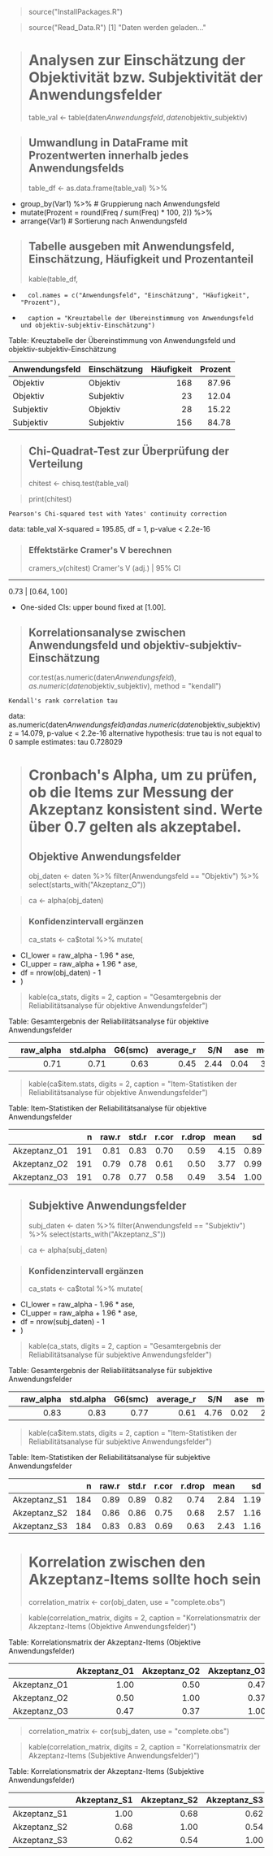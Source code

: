 
> source("InstallPackages.R")

> source("Read_Data.R")
[1] "Daten werden geladen..."

> # Analysen zur Einschätzung der Objektivität bzw. Subjektivität der Anwendungsfelder
> table_val <- table(daten$Anwendungsfeld, daten$objektiv_subjektiv)

> ## Umwandlung in DataFrame mit Prozentwerten innerhalb jedes Anwendungsfelds
> table_df <- as.data.frame(table_val) %>%
+   group_by(Var1) %>%  # Gruppierung nach Anwendungsfeld
+   mutate(Prozent = round(Freq / sum(Freq) * 100, 2)) %>%
+   arrange(Var1)  # Sortierung nach Anwendungsfeld

> ## Tabelle ausgeben mit Anwendungsfeld, Einschätzung, Häufigkeit und Prozentanteil
> kable(table_df, 
+       col.names = c("Anwendungsfeld", "Einschätzung", "Häufigkeit", "Prozent"),
+       caption = "Kreuztabelle der Übereinstimmung von Anwendungsfeld und objektiv-subjektiv-Einschätzung")


Table: Kreuztabelle der Übereinstimmung von Anwendungsfeld und objektiv-subjektiv-Einschätzung

|Anwendungsfeld |Einschätzung | Häufigkeit| Prozent|
|:--------------|:------------|----------:|-------:|
|Objektiv       |Objektiv     |        168|   87.96|
|Objektiv       |Subjektiv    |         23|   12.04|
|Subjektiv      |Objektiv     |         28|   15.22|
|Subjektiv      |Subjektiv    |        156|   84.78|

> ## Chi-Quadrat-Test zur Überprüfung der Verteilung
> chitest <- chisq.test(table_val) 

> print(chitest)

	Pearson's Chi-squared test with Yates' continuity correction

data:  table_val
X-squared = 195.85, df = 1, p-value < 2.2e-16


> ### Effektstärke Cramer's V berechnen
> cramers_v(chitest)
Cramer's V (adj.) |       95% CI
--------------------------------
0.73              | [0.64, 1.00]

- One-sided CIs: upper bound fixed at [1.00].
> ## Korrelationsanalyse zwischen Anwendungsfeld und objektiv-subjektiv-Einschätzung
> cor.test(as.numeric(daten$Anwendungsfeld), as.numeric(daten$objektiv_subjektiv), method = "kendall")

	Kendall's rank correlation tau

data:  as.numeric(daten$Anwendungsfeld) and as.numeric(daten$objektiv_subjektiv)
z = 14.079, p-value < 2.2e-16
alternative hypothesis: true tau is not equal to 0
sample estimates:
     tau 
0.728029 


> # Cronbach's Alpha, um zu prüfen, ob die Items zur Messung der Akzeptanz konsistent sind. Werte über 0.7 gelten als akzeptabel.
> ## Objektive Anwendungsfelder
> obj_daten <- daten %>% filter(Anwendungsfeld == "Objektiv") %>% select(starts_with("Akzeptanz_O"))

> ca <- alpha(obj_daten)

> ### Konfidenzintervall ergänzen
> ca_stats <- ca$total %>% mutate(
+   CI_lower = raw_alpha - 1.96 * ase,
+   CI_upper = raw_alpha + 1.96 * ase,
+   df = nrow(obj_daten) - 1
+ )

> kable(ca_stats, digits = 2, caption = "Gesamtergebnis der Reliabilitätsanalyse für objektive Anwendungsfelder")


Table: Gesamtergebnis der Reliabilitätsanalyse für objektive Anwendungsfelder

|   | raw_alpha| std.alpha| G6(smc)| average_r|  S/N|  ase| mean|   sd| median_r| CI_lower| CI_upper|  df|
|:--|---------:|---------:|-------:|---------:|----:|----:|----:|----:|--------:|--------:|--------:|---:|
|   |      0.71|      0.71|    0.63|      0.45| 2.44| 0.04| 3.82| 0.76|     0.47|     0.63|     0.78| 190|

> kable(ca$item.stats, digits = 2, caption = "Item-Statistiken der Reliabilitätsanalyse für objektive Anwendungsfelder")


Table: Item-Statistiken der Reliabilitätsanalyse für objektive Anwendungsfelder

|             |   n| raw.r| std.r| r.cor| r.drop| mean|   sd|
|:------------|---:|-----:|-----:|-----:|------:|----:|----:|
|Akzeptanz_O1 | 191|  0.81|  0.83|  0.70|   0.59| 4.15| 0.89|
|Akzeptanz_O2 | 191|  0.79|  0.78|  0.61|   0.50| 3.77| 0.99|
|Akzeptanz_O3 | 191|  0.78|  0.77|  0.58|   0.49| 3.54| 1.00|

> ## Subjektive Anwendungsfelder
> subj_daten <- daten %>% filter(Anwendungsfeld == "Subjektiv") %>% select(starts_with("Akzeptanz_S"))

> ca <- alpha(subj_daten)

> ### Konfidenzintervall ergänzen
> ca_stats <- ca$total %>% mutate(
+   CI_lower = raw_alpha - 1.96 * ase,
+   CI_upper = raw_alpha + 1.96 * ase,
+   df = nrow(subj_daten) - 1
+ )

> kable(ca_stats, digits = 2, caption = "Gesamtergebnis der Reliabilitätsanalyse für subjektive Anwendungsfelder")


Table: Gesamtergebnis der Reliabilitätsanalyse für subjektive Anwendungsfelder

|   | raw_alpha| std.alpha| G6(smc)| average_r|  S/N|  ase| mean|   sd| median_r| CI_lower| CI_upper|  df|
|:--|---------:|---------:|-------:|---------:|----:|----:|----:|----:|--------:|--------:|--------:|---:|
|   |      0.83|      0.83|    0.77|      0.61| 4.76| 0.02| 2.61| 1.01|     0.62|     0.78|     0.87| 183|

> kable(ca$item.stats, digits = 2, caption = "Item-Statistiken der Reliabilitätsanalyse für subjektive Anwendungsfelder")


Table: Item-Statistiken der Reliabilitätsanalyse für subjektive Anwendungsfelder

|             |   n| raw.r| std.r| r.cor| r.drop| mean|   sd|
|:------------|---:|-----:|-----:|-----:|------:|----:|----:|
|Akzeptanz_S1 | 184|  0.89|  0.89|  0.82|   0.74| 2.84| 1.19|
|Akzeptanz_S2 | 184|  0.86|  0.86|  0.75|   0.68| 2.57| 1.16|
|Akzeptanz_S3 | 184|  0.83|  0.83|  0.69|   0.63| 2.43| 1.16|

> # Korrelation zwischen den Akzeptanz-Items sollte hoch sein
> correlation_matrix <- cor(obj_daten, use = "complete.obs")

> kable(correlation_matrix, digits = 2, caption = "Korrelationsmatrix der Akzeptanz-Items (Objektive Anwendungsfelder)")


Table: Korrelationsmatrix der Akzeptanz-Items (Objektive Anwendungsfelder)

|             | Akzeptanz_O1| Akzeptanz_O2| Akzeptanz_O3|
|:------------|------------:|------------:|------------:|
|Akzeptanz_O1 |         1.00|         0.50|         0.47|
|Akzeptanz_O2 |         0.50|         1.00|         0.37|
|Akzeptanz_O3 |         0.47|         0.37|         1.00|

> correlation_matrix <- cor(subj_daten, use = "complete.obs")

> kable(correlation_matrix, digits = 2, caption = "Korrelationsmatrix der Akzeptanz-Items (Subjektive Anwendungsfelder)")


Table: Korrelationsmatrix der Akzeptanz-Items (Subjektive Anwendungsfelder)

|             | Akzeptanz_S1| Akzeptanz_S2| Akzeptanz_S3|
|:------------|------------:|------------:|------------:|
|Akzeptanz_S1 |         1.00|         0.68|         0.62|
|Akzeptanz_S2 |         0.68|         1.00|         0.54|
|Akzeptanz_S3 |         0.62|         0.54|         1.00|
